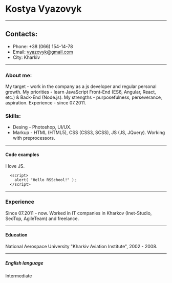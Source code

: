 # Kostya Vyazovyk
***
## Contacts:
- Phone: +38 (066) 154-14-78
- Email: vyazovyk@gmail.com
- City: Kharkiv
***
### About me:
My target - work in the company as a js developer and regular personal growth.
My priorities - learn JavaScript Front-End (ES6, Angular, React, etc.) & Back-End (Node.js).
My strengths - purposefulness, perseverance, aspiration.
Experience - since 07.2011.
### Skills:
- Desing - Photoshop, UI/UX.
- Markup - HTML (HTML5), CSS (CSS3, SCSS), JS (JS, JQuery). Working with preprocessors.
***
#### Code examples
I love JS.
```
  <script>
    alert( "Hello RSSchool!" );
  </script>
```
***
### Experience
Since 07.2011 - now. Worked in IT companies in Kharkov (Inet-Studio, SeoTop, AgileTeam) and freelance.
***
#### Education
National Aerospace University "Kharkiv Aviation Institute", 2002 - 2008.
***
##### English language
Intermediate

